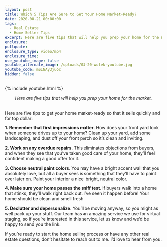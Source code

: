 ```yaml
---
layout: post
title: Which 5 Tips Are Sure to Get Your Home Market-Ready?
date: 2020-08-21 00:00:00
tags:
  - Real Estate
  - Home Seller Tips
excerpt: Here are five tips that will help you prep your home for the market.
enclosure:
pullquote:
enclosure_type: video/mp4
enclosure_time:
use_youtube_image: false
youtube_alternate_image: /uploads/08-20-wolek-youtube.jpg
youtube_code: mSINAy3juoc
hidden: false
---
```


{% include youtube.html %}

<center><em>Here are five tips that will help you prep your home for the market.</em></center>

<br>Here are five tips to get your home market-ready so that it sells quickly and for top dollar:

**1\. Remember that first impressions matter**. How does your front yard look when someone drives up to your home? Clean up your yard, add some landscaping, and dust off your front porch so it’s clean and inviting.

**2\. Work on any overdue repairs**. This eliminates objections from buyers, and when they see that you’ve taken good care of your home, they’ll feel confident making a good offer for it.

**3\. Choose neutral paint colors**. You may have a bright accent wall that you absolutely love, but all a buyer sees is something that they’ll have to paint over later on. Paint your interior a nice, bright, neutral color.

**4\. Make sure your home passes the sniff test**. If buyers walk into a home that stinks, they’ll walk right back out. I’ve seen it happen before\! Your home should be clean and smell fresh.

**5\. Declutter and depersonalize**. You’ll be moving anyway, so you might as well pack up your stuff. Our team has an amazing service we use for virtual staging, so if you’re interested in this service, let us know and we’d be happy to send you the link.

If you’re ready to start the home selling process or have any other real estate questions, don’t hesitate to reach out to me. I’d love to hear from you.